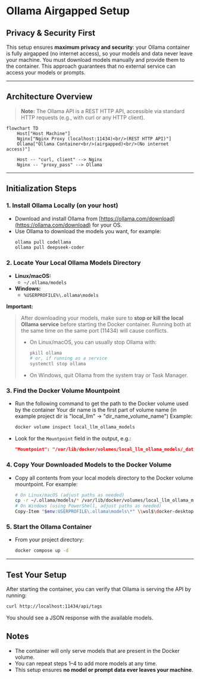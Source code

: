 # Ollama Airgapped Setup

## Privacy & Security First

This setup ensures **maximum privacy and security**: your Ollama container is fully airgapped (no internet access), so your models and data never leave your machine. You must download models manually and provide them to the container. This approach guarantees that no external service can access your models or prompts.

---

## Architecture Overview

> **Note:** The Ollama API is a REST HTTP API, accessible via standard HTTP requests (e.g., with curl or any HTTP client).

```mermaid
flowchart TD
    Host["Host Machine"]
    Nginx["Nginx Proxy (localhost:11434)<br/>(REST HTTP API)"]
    Ollama["Ollama Container<br/>(airgapped)<br/>(No internet access)"]

    Host -- "curl, client" --> Nginx
    Nginx -- "proxy_pass" --> Ollama
```

---

## Initialization Steps

### 1. Install Ollama Locally (on your host)
- Download and install Ollama from [https://ollama.com/download](https://ollama.com/download) for your OS.
- Use Ollama to download the models you want, for example:
  ```sh
  ollama pull codellama
  ollama pull deepseek-coder
  ```

### 2. Locate Your Local Ollama Models Directory
- **Linux/macOS:**
  - `~/.ollama/models`
- **Windows:**
  - `%USERPROFILE%\.ollama\models`

**Important:**
> After downloading your models, make sure to **stop or kill the local Ollama service** before starting the Docker container. Running both at the same time on the same port (11434) will cause conflicts.
> 
> - On Linux/macOS, you can usually stop Ollama with:
>   ```sh
>   pkill ollama
>   # or, if running as a service
>   systemctl stop ollama
>   ```
> - On Windows, quit Ollama from the system tray or Task Manager.

### 3. Find the Docker Volume Mountpoint
- Run the following command to get the path to the Docker volume used by the container
  Your dir name is the first part of volume name (in example project dir is "local_llm" -> "dir_name_volume_name")
  Example:
  ```sh
  docker volume inspect local_llm_ollama_models
  ```
- Look for the `Mountpoint` field in the output, e.g.:
  ```json
  "Mountpoint": "/var/lib/docker/volumes/local_llm_ollama_models/_data"
  ```

### 4. Copy Your Downloaded Models to the Docker Volume
- Copy all contents from your local models directory to the Docker volume mountpoint. For example:
  ```sh
  # On Linux/macOS (adjust paths as needed)
  cp -r ~/.ollama/models/* /var/lib/docker/volumes/local_llm_ollama_models/_data/
  # On Windows (using PowerShell, adjust paths as needed)
  Copy-Item "$env:USERPROFILE\.ollama\models\*" \\wsl$\docker-desktop-data\version-pack-data\community\docker\volumes\local_llm_ollama_models\_data\ -Recurse
  ```

### 5. Start the Ollama Container
- From your project directory:
  ```sh
  docker compose up -d
  ```

---

## Test Your Setup

After starting the container, you can verify that Ollama is serving the API by running:

```sh
curl http://localhost:11434/api/tags
```

You should see a JSON response with the available models.

## Notes
- The container will only serve models that are present in the Docker volume.
- You can repeat steps 1–4 to add more models at any time.
- This setup ensures **no model or prompt data ever leaves your machine**. 